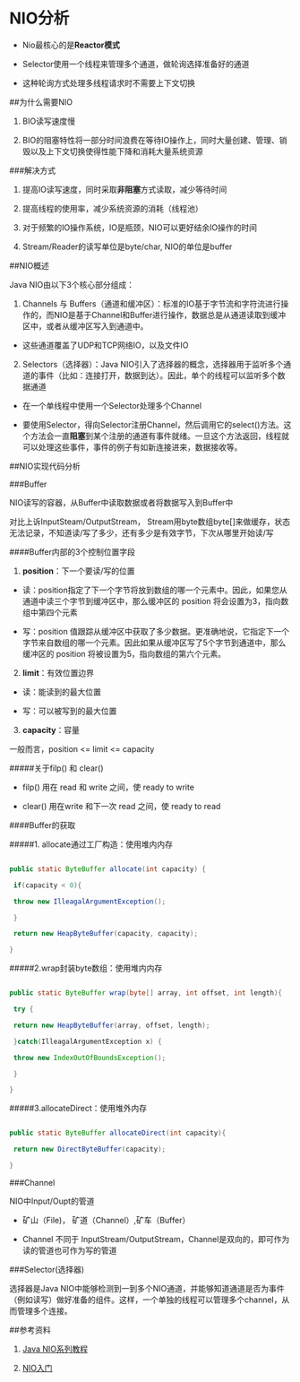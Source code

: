 # NIO分析

- Nio最核心的是**Reactor模式**

- Selector使用一个线程来管理多个通道，做轮询选择准备好的通道

 - 这种轮询方式处理多线程请求时不需要上下文切换


##为什么需要NIO

1. BIO读写速度慢

2. BIO的阻塞特性将一部分时间浪费在等待IO操作上，同时大量创建、管理、销毁以及上下文切换使得性能下降和消耗大量系统资源

###解决方式

1. 提高IO读写速度，同时采取**非阻塞**方式读取，减少等待时间

2. 提高线程的使用率，减少系统资源的消耗（线程池）

3. 对于频繁的IO操作系统，IO是瓶颈，NIO可以更好结余IO操作的时间

4. Stream/Reader的读写单位是byte/char, NIO的单位是buffer

##NIO概述

Java NIO由以下3个核心部分组成：

1. Channels 与 Buffers（通道和缓冲区）：标准的IO基于字节流和字符流进行操作的，而NIO是基于Channel和Buffer进行操作，数据总是从通道读取到缓冲区中，或者从缓冲区写入到通道中。

 - 这些通道覆盖了UDP和TCP网络IO，以及文件IO

2. Selectors（选择器）：Java NIO引入了选择器的概念，选择器用于监听多个通道的事件（比如：连接打开，数据到达）。因此，单个的线程可以监听多个数据通道

 - 在一个单线程中使用一个Selector处理多个Channel

 - 要使用Selector，得向Selector注册Channel，然后调用它的select()方法。这个方法会一直**阻塞**到某个注册的通道有事件就绪。一旦这个方法返回，线程就可以处理这些事件，事件的例子有如新连接进来，数据接收等。

##NIO实现代码分析

###Buffer

NIO读写的容器，从Buffer中读取数据或者将数据写入到Buffer中

对比上诉InputSteam/OutputStream， Stream用byte数组byte[]来做缓存，状态无法记录，不知道读/写了多少，还有多少是有效字节，下次从哪里开始读/写

####Buffer内部的3个控制位置字段

1. **position**：下一个要读/写的位置

 - 读：position指定了下一个字节将放到数组的哪一个元素中。因此，如果您从通道中读三个字节到缓冲区中，那么缓冲区的 position 将会设置为3，指向数组中第四个元素

 - 写：position 值跟踪从缓冲区中获取了多少数据。更准确地说，它指定下一个字节来自数组的哪一个元素。因此如果从缓冲区写了5个字节到通道中，那么缓冲区的 position 将被设置为5，指向数组的第六个元素。

2. **limit**：有效位置边界

 - 读：能读到的最大位置

 - 写：可以被写到的最大位置

3. **capacity**：容量

一般而言，position <= limit <= capacity

#####关于filp() 和 clear()

- filp() 用在 read 和 write 之间，使 ready to write

- clear() 用在write 和下一次 read 之间，使 ready to read

####Buffer的获取

#####1. allocate通过工厂构造：使用堆内内存

```java

public static ByteBuffer allocate(int capacity) {

 if(capacity < 0){

 throw new IlleagalArgumentException();

 }

 return new HeapByteBuffer(capacity, capacity);

}

```

#####2.wrap封装byte数组：使用堆内内存

```java

public static ByteBuffer wrap(byte[] array, int offset, int length){

 try {

 return new HeapByteBuffer(array, offset, length);

 }catch(IlleagalArgumentException x) {

 throw new IndexOutOfBoundsException();

 }

}

```

#####3.allocateDirect：使用堆外内存

```java

public static ByteBuffer allocateDirect(int capacity){

 return new DirectByteBuffer(capacity);

}

```

###Channel

NIO中Input/Oupt的管道

- 矿山（File)， 矿道（Channel）,矿车（Buffer）

- Channel 不同于 InputStream/OutputStream，Channel是双向的，即可作为读的管道也可作为写的管道

###Selector(选择器)

选择器是Java NIO中能够检测到一到多个NIO通道，并能够知道通道是否为事件（例如读写）做好准备的组件。这样，一个单独的线程可以管理多个channel，从而管理多个连接。

##参考资料

1. [Java NIO系列教程](http://www.iteye.com/magazines/132-Java-NIO)

2. [NIO入门](http://www.ibm.com/developerworks/cn/education/java/j-nio/j-nio.html)
